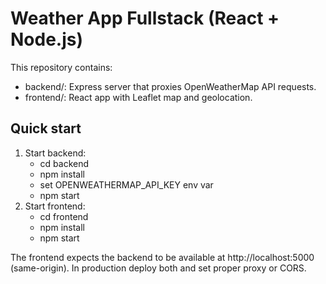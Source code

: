 # Weather App Fullstack (React + Node.js)

This repository contains:
- backend/: Express server that proxies OpenWeatherMap API requests.
- frontend/: React app with Leaflet map and geolocation.

## Quick start
1. Start backend:
   - cd backend
   - npm install
   - set OPENWEATHERMAP_API_KEY env var
   - npm start
2. Start frontend:
   - cd frontend
   - npm install
   - npm start

The frontend expects the backend to be available at http://localhost:5000 (same-origin). In production deploy both and set proper proxy or CORS.
